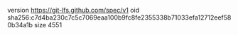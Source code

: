 version https://git-lfs.github.com/spec/v1
oid sha256:c7d4ba230c7c5c7069eaa100b9fc8fe2355338b71033efa12712eef580b34a1b
size 4551
